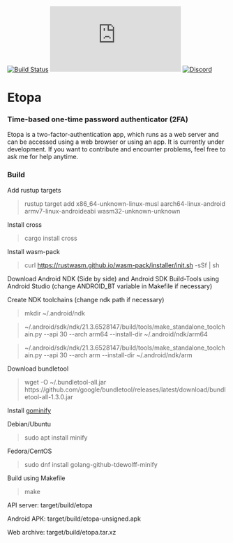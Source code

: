 [![Build Status](https://github.com/ltheinrich/etopa/workflows/CI/badge.svg)](https://github.com/ltheinrich/etopa/actions?query=workflow%3ACI)
[![Matrix](https://img.shields.io/matrix/etopa:matrix.org?label=Matrix)](https://matrix.to/#/!SuZAJrFcmgupnUNURc:matrix.org?via=matrix.org)
[![Discord](https://img.shields.io/discord/694617177717735457?label=Discord)](https://discord.gg/ZWFNBgR)

# Etopa
### Time-based one-time password authenticator (2FA)
Etopa is a two-factor-authentication app, which runs as a web server and can be accessed using a web browser or using an app.
It is currently under development. If you want to contribute and encounter problems, feel free to ask me for help anytime.

### Build
Add rustup targets
> rustup target add x86_64-unknown-linux-musl aarch64-linux-android armv7-linux-androideabi wasm32-unknown-unknown

Install cross
> cargo install cross

Install wasm-pack
> curl https://rustwasm.github.io/wasm-pack/installer/init.sh -sSf | sh

Download Android NDK (Side by side) and Android SDK Build-Tools using Android Studio (change ANDROID_BT variable in Makefile if necessary)

Create NDK toolchains (change ndk path if necessary)
> mkdir ~/.android/ndk

> ~/.android/sdk/ndk/21.3.6528147/build/tools/make_standalone_toolchain.py --api 30 --arch arm64 --install-dir ~/.android/ndk/arm64

> ~/.android/sdk/ndk/21.3.6528147/build/tools/make_standalone_toolchain.py --api 30 --arch arm --install-dir ~/.android/ndk/arm

Download bundletool
> wget -O ~/.bundletool-all.jar ht<span></span>tps://github.com/google/bundletool/releases/latest/download/bundletool-all-1.3.0.jar

Install [gominify](https://github.com/tdewolff/minify/releases)

Debian/Ubuntu
> sudo apt install minify

Fedora/CentOS
> sudo dnf install golang-github-tdewolff-minify

Build using Makefile
> make

API server: target/build/etopa

Android APK: target/build/etopa-unsigned.apk

Web archive: target/build/etopa.tar.xz
